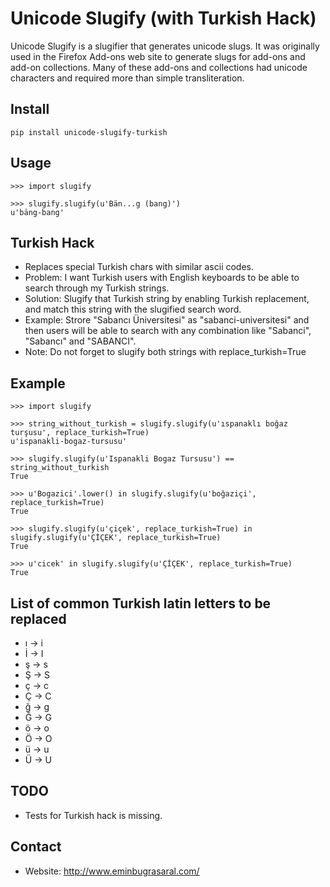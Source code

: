 # Unicode Slugify (with Turkish Hack)

Unicode Slugify is a slugifier that generates unicode slugs.  It was originally
used in the Firefox Add-ons web site to generate slugs for add-ons and add-on
collections.  Many of these add-ons and collections had unicode characters and
required more than simple transliteration.

## Install

    pip install unicode-slugify-turkish

## Usage

    >>> import slugify

    >>> slugify.slugify(u'Bän...g (bang)')
    u'bäng-bang'

## Turkish Hack

- Replaces special Turkish chars with similar ascii codes.
- Problem: I want Turkish users with English keyboards to be able to search through my Turkish strings.
- Solution: Slugify that Turkish string by enabling Turkish replacement, and match this string with the slugified search word.
- Example: Strore "Sabancı Üniversitesi" as "sabanci-universitesi" and then users will be able to search with any combination like "Sabanci", "Sabancı" and "SABANCI".
- Note: Do not forget to slugify both strings with replace_turkish=True

## Example

    >>> import slugify

    >>> string_without_turkish = slugify.slugify(u'ıspanaklı boğaz turşusu', replace_turkish=True)
    u'ispanakli-bogaz-tursusu'

    >>> slugify.slugify(u'Ispanakli Bogaz Tursusu') == string_without_turkish
    True

    >>> u'Bogazici'.lower() in slugify.slugify(u'boğaziçi', replace_turkish=True)
    True
    
    >>> slugify.slugify(u'çiçek', replace_turkish=True) in slugify.slugify(u'ÇİÇEK', replace_turkish=True)
    True
    
    >>> u'cicek' in slugify.slugify(u'ÇİÇEK', replace_turkish=True)
    True

## List of common Turkish latin letters to be replaced

- ı -> i
- İ -> I
- ş -> s
- Ş -> S
- ç -> c
- Ç -> C
- ğ -> g
- Ğ -> G
- ö -> o
- Ö -> O
- ü -> u
- Ü -> U

## TODO

- Tests for Turkish hack is missing.

## Contact

- Website: http://www.eminbugrasaral.com/
